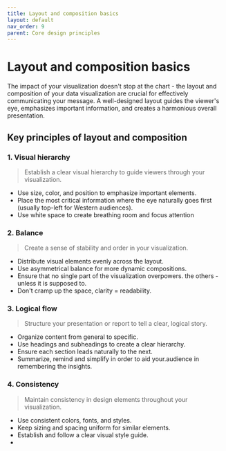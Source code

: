 ```yaml
---
title: Layout and composition basics
layout: default
nav_order: 9
parent: Core design principles
---
```

# Layout and composition basics

The impact of your visualization doesn't stop at the chart - the layout and composition of your data visualization are crucial for effectively communicating your message. A well-designed layout guides the viewer's eye, emphasizes important information, and creates a harmonious overall presentation.

## Key principles of layout and composition

### 1. Visual hierarchy

> Establish a clear visual hierarchy to guide viewers through your visualization.
<!-- Here should be an image example of hierarchy --->
- Use size, color, and position to emphasize important elements.
- Place the most critical information where the eye naturally goes first (usually top-left for Western audiences).
- Use white space to create breathing room and focus attention
<!-- text below should be description for image hierarchy example -->
### 2. Balance

> Create a sense of stability and order in your visualization.
<!-- Here should be an image example of balance --->
- Distribute visual elements evenly across the layout.
- Use asymmetrical balance for more dynamic compositions.
- Ensure that no single part of the visualization overpowers. the others - unless it is supposed to.
- Don't cramp up the space, clarity = readability.
<!-- text below should be description for image balance example -->
### 3. Logical flow

> Structure your presentation or report to tell a clear, logical story.
<!-- Here should be an image example of logic flow --->
- Organize content from general to specific.
- Use headings and subheadings to create a clear hierarchy.
- Ensure each section leads naturally to the next.
- Summarize, remind and simplify in order to aid your.audience in remembering the insights.
<!-- text below should be description for logic flow image example -->
### 4. Consistency

> Maintain consistency in design elements throughout your visualization.
<!-- Here should be an image example of consistency --->
- Use consistent colors, fonts, and styles.
- Keep sizing and spacing uniform for similar elements.
- Establish and follow a clear visual style guide.
- <!-- text below should be description for consistency image example -->